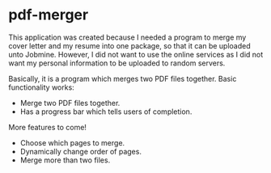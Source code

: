 pdf-merger
==========

This application was created because I needed a program to merge my cover letter and my resume into one package, 
so that it can be uploaded unto Jobmine. However, I did not want to use the online services as I did not want my personal information to be uploaded to random servers.

Basically, it is a program which merges two PDF files together.
Basic functionality works:
* Merge two PDF files together.
* Has a progress bar which tells users of completion.
  
More features to come!
* Choose which pages to merge.
* Dynamically change order of pages.
* Merge more than two files.
